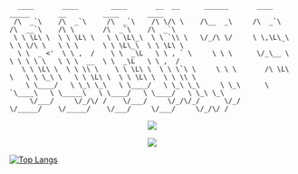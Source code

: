      
      ____       ____        ____       __  __      ______       ____        _____       __         ____       ____       
     /\  _`\    /\  _`\     /\  _`\    /\ \/\ \    /\__  _\     /\  _`\     /\  __`\    /\ \       /\  _`\    /\  _`\     
     \ \ \L\ \  \ \ \L\ \   \ \ \L\_\  \ \ `\\ \   \/_/\ \/     \ \,\L\_\   \ \ \/\ \   \ \ \      \ \ \L\_\  \ \ \L\ \   
      \ \  _ <'  \ \ ,  /    \ \  _\L   \ \ , ` \     \ \ \      \/_\__ \    \ \ \ \ \   \ \ \  __  \ \  _\L   \ \ ,  /   
       \ \ \L\ \  \ \ \\ \    \ \ \L\ \  \ \ \`\ \     \ \ \       /\ \L\ \   \ \ \_\ \   \ \ \L\ \  \ \ \L\ \  \ \ \\ \  
        \ \____/   \ \_\ \_\   \ \____/   \ \_\ \_\     \ \_\      \ `\____\   \ \_____\   \ \____/   \ \____/   \ \_\ \_\
         \/___/     \/_/\/ /    \/___/     \/_/\/_/      \/_/       \/_____/    \/_____/    \/___/     \/___/     \/_/\/ /
                                                                                                                             
                                                                                                                             

                                                                                                                             
<p align="center">
     <img src = "https://github-readme-stats.vercel.app/api?username=BrentSoler&show_icons=true&theme=onedark&hide_border=true&count_private=true">
</p>

<p align="center">
  <img src = "https://streak-stats.demolab.com?user=BrentSoler&theme=onedark&hide_border=true">
</p>

[![Top Langs](https://github-readme-stats.vercel.app/api/top-langs/?username=BrentSoler)](https://github.com/anuraghazra/github-readme-stats)
